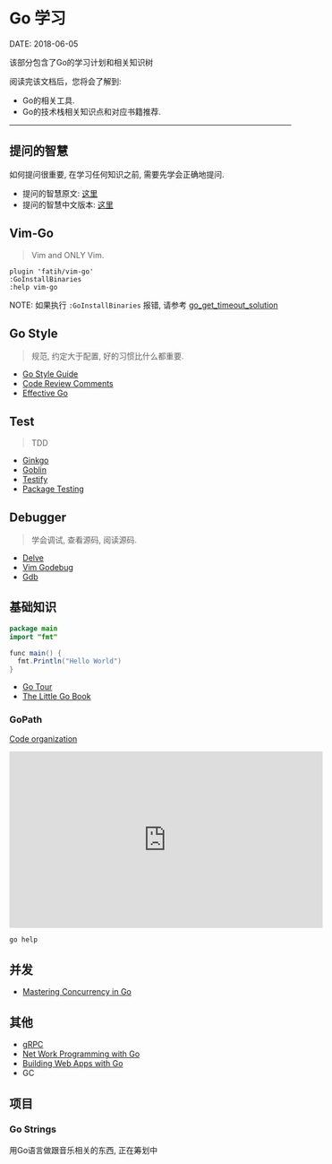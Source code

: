 Go 学习
=======

DATE: 2018-06-05

该部分包含了Go的学习计划和相关知识树

阅读完该文档后，您将会了解到:

* Go的相关工具.
* Go的技术栈相关知识点和对应书籍推荐.

--------------------------------------------------------------------------------

提问的智慧
---------
如何提问很重要, 在学习任何知识之前, 需要先学会正确地提问.

- 提问的智慧原文: [这里](http://www.catb.org/~esr/faqs/smart-questions.html)
- 提问的智慧中文版本: [这里](https://github.com/ryanhanwu/How-To-Ask-Questions-The-Smart-Way/blob/master/README-zh_CN.md)

Vim-Go
------
> Vim and ONLY Vim.

```vim
plugin 'fatih/vim-go'
:GoInstallBinaries
:help vim-go
```

NOTE: 如果执行 `:GoInstallBinaries` 报错, 请参考 [go_get_timeout_solution](http://blog.dengqinghua.net/go_get_timeout_solution.html)

Go Style
--------
> 规范, 约定大于配置, 好的习惯比什么都重要.

- [Go Style Guide](https://github.com/bahlo/go-styleguide)
- [Code Review Comments](https://github.com/golang/go/wiki/CodeReviewComments)
- [Effective Go](https://golang.org/doc/effective_go.html)

Test
----
> TDD

- [Ginkgo](https://github.com/onsi/ginkgo)
- [Goblin](https://github.com/franela/goblin)
- [Testify](https://github.com/stretchr/testify)
- [Package Testing](https://golang.org/pkg/testing/)


Debugger
-------
> 学会调试, 查看源码, 阅读源码.

- [Delve](https://github.com/derekparker/delve)
- [Vim Godebug](https://github.com/jodosha/vim-godebug)
- [Gdb](https://golang.org/doc/gdb)


基础知识
--------
```java
package main
import "fmt"

func main() {
  fmt.Println("Hello World")
}
```

- [Go Tour](https://tour.golang.org/list)
- [The Little Go Book](https://github.com/karlseguin/the-little-go-book)

### GoPath
[Code organization](https://golang.org/doc/code.html)

<iframe width="560" height="315" src="https://www.youtube.com/embed/XCsL89YtqCs" frameborder="0" allow="autoplay; encrypted-media" allowfullscreen></iframe>

```
go help
```

并发
----
- [Mastering Concurrency in Go](https://www.packtpub.com/application-development/mastering-concurrency-go)

其他
----
- [gRPC](https://github.com/grpc/grpc-go)
- [Net Work Programming with Go](https://github.com/tumregels/Network-Programming-with-Go)
- [Building Web Apps with Go](https://codegangsta.gitbooks.io/building-web-apps-with-go/content/)
- GC

项目
---
### Go Strings
用Go语言做跟音乐相关的东西, 正在筹划中
